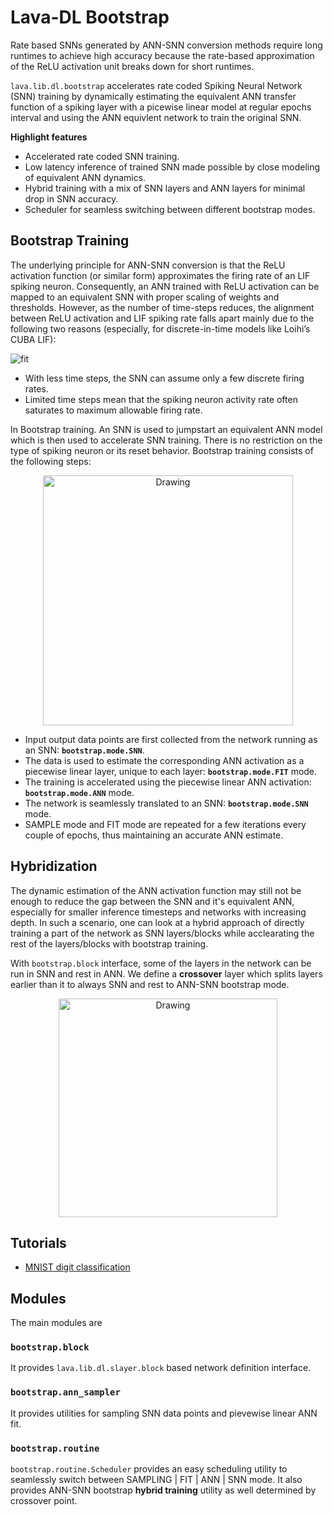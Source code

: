 # Lava-DL Bootstrap

Rate based SNNs generated by ANN-SNN conversion methods require long runtimes to achieve high accuracy because the rate-based approximation of the ReLU activation unit breaks down for short runtimes.

`lava.lib.dl.bootstrap` accelerates rate coded Spiking Neural Network (SNN) training by dynamically estimating the equivalent ANN transfer function of a spiking layer with a picewise linear model at regular epochs interval and using the ANN equivlent network to train the original SNN. 

**Highlight features**

* Accelerated rate coded SNN training.
* Low latency inference of trained SNN made possible by close modeling of equivalent ANN dynamics.
* Hybrid training with a mix of SNN layers and ANN layers for minimal drop in SNN accuracy.
* Scheduler for seamless switching between different bootstrap modes.

## Bootstrap Training

The underlying principle for ANN-SNN conversion is that the ReLU activation function (or similar form) approximates the firing rate of an LIF spiking neuron. Consequently, an ANN trained with ReLU activation can be mapped to an equivalent SNN with proper scaling of weights and thresholds. However, as the number of time-steps reduces, the alignment between ReLU activation and LIF spiking rate falls apart mainly due to the following two reasons (especially, for discrete-in-time models like Loihi’s CUBA LIF):

![fit](https://user-images.githubusercontent.com/29907126/140595166-336e625d-c269-40d6-af85-caf5d2328139.png)

* With less time steps, the SNN can assume only a few discrete firing rates.
* Limited time steps mean that the spiking neuron activity rate often saturates to maximum allowable firing rate.

In Bootstrap training. An SNN is used to jumpstart an equivalent ANN model which is then used to accelerate SNN training. There is no restriction on the type of spiking neuron or its reset behavior. Bootstrap training consists of the following steps:

<p align="center">
<img src="https://user-images.githubusercontent.com/29907126/140595174-2feb6946-bf64-4188-a6ea-eeb693a3052d.png" alt="Drawing" style="height: 400px;"/>
</p>

* Input output data points are first collected from the network running as an SNN: **`bootstrap.mode.SNN`**.
* The data is used to estimate the corresponding ANN activation as a piecewise linear layer, unique to each layer: **``bootstrap.mode.FIT``** mode.
* The training is accelerated using the piecewise linear ANN activation: **``bootstrap.mode.ANN``** mode.
* The network is seamlessly translated to an SNN: **``bootstrap.mode.SNN``** mode.
* SAMPLE mode and FIT mode are repeated for a few iterations every couple of epochs, thus maintaining an accurate ANN estimate.

## Hybridization

The dynamic estimation of the ANN activation function may still not be enough to reduce the gap between the SNN and it's equivalent ANN, especially for smaller inference timesteps and networks with increasing depth. In such a scenario, one can look at a hybrid approach of directly training a part of the network as SNN layers/blocks while acclearating the rest of the layers/blocks with bootstrap training.

With `bootstrap.block` interface, some of the layers in the network can be run in SNN and rest in ANN. We define a **crossover** layer which splits layers earlier than it to always SNN and rest to ANN-SNN bootstrap mode.

<p align="center">
<img src="https://user-images.githubusercontent.com/29907126/140596065-e72e1340-351d-4e5f-b4e0-8b77ed95eb9a.png" alt="Drawing" style="height: 350px;"/>
</p>

## Tutorials

* [MNIST digit classification](https://github.com/lava-nc/lava-dl/blob/main/tutorials/lava/lib/dl/bootstrap/mnist/train.ipynb)

## Modules
The main modules are 

### `bootstrap.block`
It provides `lava.lib.dl.slayer.block` based network definition interface.

### `bootstrap.ann_sampler`
It provides utilities for sampling SNN data points and pievewise linear ANN fit.

### `bootstrap.routine`
`bootstrap.routine.Scheduler` provides an easy scheduling utility to seamlessly switch between SAMPLING | FIT | ANN | SNN mode. It also provides ANN-SNN bootstrap **hybrid training** utility as well determined by crossover point.
